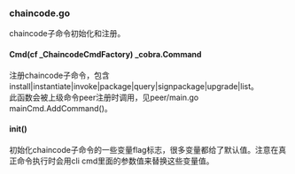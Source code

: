 ### chaincode.go

chaincode子命令初始化和注册。

#### Cmd\(cf _ChaincodeCmdFactory\) _cobra.Command

注册chaincode子命令，包含install\|instantiate\|invoke\|package\|query\|signpackage\|upgrade\|list。  
此函数会被上级命令peer注册时调用，见peer/main.go mainCmd.AddCommand\(\)。

#### init\(\)

初始化chaincode子命令的一些变量flag标志，很多变量都给了默认值。注意在真正命令执行时会用cli cmd里面的参数值来替换这些变量值。

